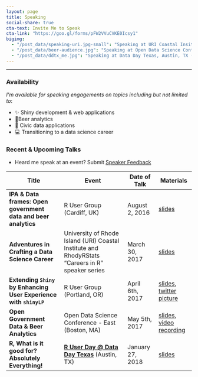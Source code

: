 ```yaml
---
layout: page
title: Speaking
social-share: true
cta-text: Invite Me to Speak
cta-link: "https://goo.gl/forms/pFW2VVuCVKE0Icsy1"
bigimg:
  - "/post_data/speaking-uri.jpg-small": "Speaking at URI Coastal Insitute (2017)"
  - "/post_data/beer-audience.jpg": "Speaking at Open Data Science Conference, Boston, MA (2017)"
  - "/post_data/ddtx_me.jpg": "Speaking at Data Day Texas, Austin, TX (2018)"
---
```




---------------

### Availability

_I'm available for speaking engagements on topics including but not limited to_:

- :sparkles: Shiny development & web applications
- :beers:Beer analytics
- :house_with_garden: Civic data applications
- :computer: Transitioning to a data science career 

### Recent & Upcoming Talks

- Heard me speak at an event? Submit <a class="btn btn-success" href="https://goo.gl/forms/TqYUt9t1UHLhbOOT2" role="button">Speaker Feedback</a>

| Title                                                        | Event                                                                                            | Date of Talk            | Materials                                                                                                   |
|-------------------------------------------------------------------|--------------------------------------------------------------------------------------------------|-----------------|----------------------------------------------------------------------------------------------------------|
| **IPA & Data frames: Open government data and beer analytics**    | R User Group (Cardiff, UK)                                                                         | August 2, 2016  | [slides](https://jasdumas.github.io/talks/caRdiff-uk-R-user-group/open-gov-beer.html) |
| **Adventures in Crafting a Data Science Career**                  | University of Rhode Island (URI) Coastal Institute and RhodyRStats “Careers in R” speaker series | March 30, 2017  | [slides](https://jasdumas.github.io/talks/rhodyrstats-R-user-group/rhodyrstats-r-user-group-slides.html)                                                                                           |
| **Extending `Shiny` by Enhancing User Experience with `shinyLP`** | R User Group (Portland, OR)                                                                        | April 6th, 2017 | [slides](https://jasdumas.github.io/talks/PDX-R-user-group/pdx-r-user-group-slides.html), [twitter picture](https://twitter.com/pdxrlang/status/850166299565015040)                           |
| **Open Government Data & Beer Analytics**                         | Open Data Science Conference - East (Boston, MA)                                                              | May 5th, 2017        | [slides](https://jasdumas.github.io/talks/odsc-boston/odsc-open-gov-beer.html), [video recording](https://www.youtube.com/watch?v=GPsa955fNQE)                                                                                           |
| **R, What is it good for? Absolutely Everything!** |[**R User Day @ Data Day Texas**](http://datadaytexas.com/2018-r-user-day/news) (Austin, TX) | January 27, 2018 | [slides](https://github.com/jasdumas/talks/tree/master/r-data-day-texas#slides)


